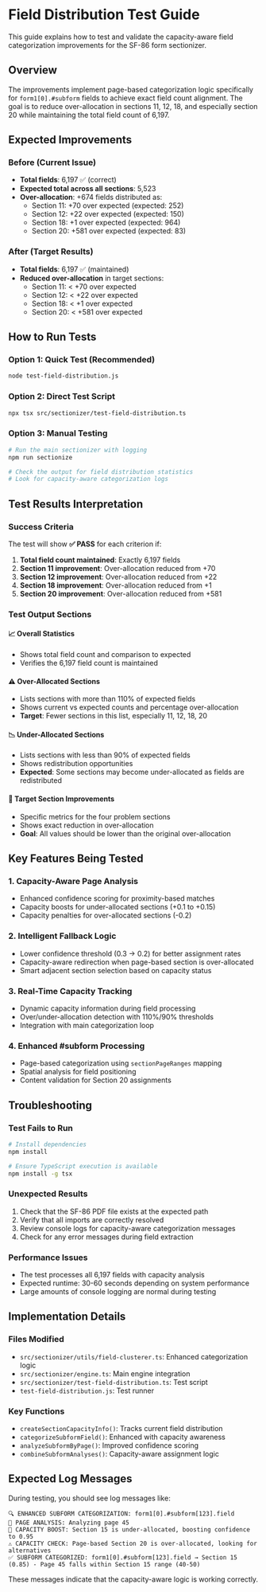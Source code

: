 # Field Distribution Test Guide

This guide explains how to test and validate the capacity-aware field categorization improvements for the SF-86 form sectionizer.

## Overview

The improvements implement page-based categorization logic specifically for `form1[0].#subform` fields to achieve exact field count alignment. The goal is to reduce over-allocation in sections 11, 12, 18, and especially section 20 while maintaining the total field count of 6,197.

## Expected Improvements

### Before (Current Issue)
- **Total fields**: 6,197 ✅ (correct)
- **Expected total across all sections**: 5,523
- **Over-allocation**: +674 fields distributed as:
  - Section 11: +70 over expected (expected: 252)
  - Section 12: +22 over expected (expected: 150)
  - Section 18: +1 over expected (expected: 964)
  - Section 20: +581 over expected (expected: 83)

### After (Target Results)
- **Total fields**: 6,197 ✅ (maintained)
- **Reduced over-allocation** in target sections:
  - Section 11: < +70 over expected
  - Section 12: < +22 over expected
  - Section 18: < +1 over expected
  - Section 20: < +581 over expected

## How to Run Tests

### Option 1: Quick Test (Recommended)
```bash
node test-field-distribution.js
```

### Option 2: Direct Test Script
```bash
npx tsx src/sectionizer/test-field-distribution.ts
```

### Option 3: Manual Testing
```bash
# Run the main sectionizer with logging
npm run sectionize

# Check the output for field distribution statistics
# Look for capacity-aware categorization logs
```

## Test Results Interpretation

### Success Criteria
The test will show **✅ PASS** for each criterion if:

1. **Total field count maintained**: Exactly 6,197 fields
2. **Section 11 improvement**: Over-allocation reduced from +70
3. **Section 12 improvement**: Over-allocation reduced from +22
4. **Section 18 improvement**: Over-allocation reduced from +1
5. **Section 20 improvement**: Over-allocation reduced from +581

### Test Output Sections

#### 📈 Overall Statistics
- Shows total field count and comparison to expected
- Verifies the 6,197 field count is maintained

#### ⚠️ Over-Allocated Sections
- Lists sections with more than 110% of expected fields
- Shows current vs expected counts and percentage over-allocation
- **Target**: Fewer sections in this list, especially 11, 12, 18, 20

#### 📉 Under-Allocated Sections
- Lists sections with less than 90% of expected fields
- Shows redistribution opportunities
- **Expected**: Some sections may become under-allocated as fields are redistributed

#### 🎯 Target Section Improvements
- Specific metrics for the four problem sections
- Shows exact reduction in over-allocation
- **Goal**: All values should be lower than the original over-allocation

## Key Features Being Tested

### 1. Capacity-Aware Page Analysis
- Enhanced confidence scoring for proximity-based matches
- Capacity boosts for under-allocated sections (+0.1 to +0.15)
- Capacity penalties for over-allocated sections (-0.2)

### 2. Intelligent Fallback Logic
- Lower confidence threshold (0.3 → 0.2) for better assignment rates
- Capacity-aware redirection when page-based section is over-allocated
- Smart adjacent section selection based on capacity status

### 3. Real-Time Capacity Tracking
- Dynamic capacity information during field processing
- Over/under-allocation detection with 110%/90% thresholds
- Integration with main categorization loop

### 4. Enhanced #subform Processing
- Page-based categorization using `sectionPageRanges` mapping
- Spatial analysis for field positioning
- Content validation for Section 20 assignments

## Troubleshooting

### Test Fails to Run
```bash
# Install dependencies
npm install

# Ensure TypeScript execution is available
npm install -g tsx
```

### Unexpected Results
1. Check that the SF-86 PDF file exists at the expected path
2. Verify that all imports are correctly resolved
3. Review console logs for capacity-aware categorization messages
4. Check for any error messages during field extraction

### Performance Issues
- The test processes all 6,197 fields with capacity analysis
- Expected runtime: 30-60 seconds depending on system performance
- Large amounts of console logging are normal during testing

## Implementation Details

### Files Modified
- `src/sectionizer/utils/field-clusterer.ts`: Enhanced categorization logic
- `src/sectionizer/engine.ts`: Main engine integration
- `src/sectionizer/test-field-distribution.ts`: Test script
- `test-field-distribution.js`: Test runner

### Key Functions
- `createSectionCapacityInfo()`: Tracks current field distribution
- `categorizeSubformField()`: Enhanced with capacity awareness
- `analyzeSubformByPage()`: Improved confidence scoring
- `combineSubformAnalyses()`: Capacity-aware assignment logic

## Expected Log Messages

During testing, you should see log messages like:
```
🔍 ENHANCED SUBFORM CATEGORIZATION: form1[0].#subform[123].field
📍 PAGE ANALYSIS: Analyzing page 45
🎯 CAPACITY BOOST: Section 15 is under-allocated, boosting confidence to 0.95
⚠️ CAPACITY CHECK: Page-based Section 20 is over-allocated, looking for alternatives
✅ SUBFORM CATEGORIZED: form1[0].#subform[123].field → Section 15 (0.85) - Page 45 falls within Section 15 range (40-50)
```

These messages indicate that the capacity-aware logic is working correctly.
